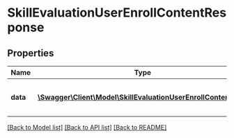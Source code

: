 # SkillEvaluationUserEnrollContentResponse

## Properties
Name | Type | Description | Notes
------------ | ------------- | ------------- | -------------
**data** | [**\Swagger\Client\Model\SkillEvaluationUserEnrollContentData**](SkillEvaluationUserEnrollContentData.md) | List of all retrieved learning courses/plans | 

[[Back to Model list]](../README.md#documentation-for-models) [[Back to API list]](../README.md#documentation-for-api-endpoints) [[Back to README]](../README.md)


